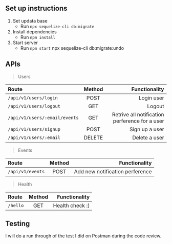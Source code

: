 ## Set up instructions
1. Set updata base
    * Run `npx sequelize-cli db:migrate`
2. Install dependencies
    * Run `npm install`
3. Start server
    * Run `npm start`
npx sequelize-cli db:migrate:undo

## APIs

> Users

| Route | Method | Functionality |
| :--- | :---: | ---: |
| `/api/v1/users/login` | POST | Login user |
| `/api/v1/users/logout` | GET | Logout |
| `/api/v1/users/:email/events` | GET | Retrive all notification perference for a user |
| `/api/v1/users/signup` | POST | Sign up a user |
| `/api/v1/users/:email` | DELETE | Delete a user |


> Events

| Route | Method | Functionality |
| :--- | :---: | ---: |
| `/api/v1/events` | POST | Add new notification perference |

> Health

| Route | Method | Functionality |
| :--- | :---: | ---: |
| `/hello` | GET | Health check :) |


## Testing
I will do a run through of the test I did on Postman during the code review.